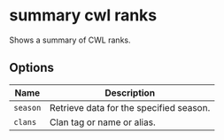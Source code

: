 # summary cwl ranks

Shows a summary of CWL ranks.

## Options

| Name     | Description                             |
| -------- | --------------------------------------- |
| `season` | Retrieve data for the specified season. |
| `clans`  | Clan tag or name or alias.              |

